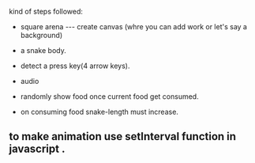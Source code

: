 kind of steps followed:
* square arena --- create canvas (whre you can add work or let's say a background)


* a snake body.

* detect a press key(4 arrow keys).

* audio 

* randomly show food once current food get consumed.

* on consuming food  snake-length must increase.


## to make animation use setInterval function in javascript .
